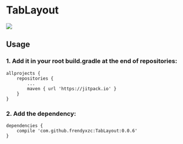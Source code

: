 # TabLayout

[![](https://jitpack.io/v/frendyxzc/TabLayout.svg)](https://jitpack.io/#frendyxzc/TabLayout)


## Usage

### 1. Add it in your root build.gradle at the end of repositories:

```
allprojects {
	repositories {
		...
		maven { url 'https://jitpack.io' }
	}
}
```

### 2. Add the dependency:

```
dependencies {
	compile 'com.github.frendyxzc:TabLayout:0.0.6'
}
```
